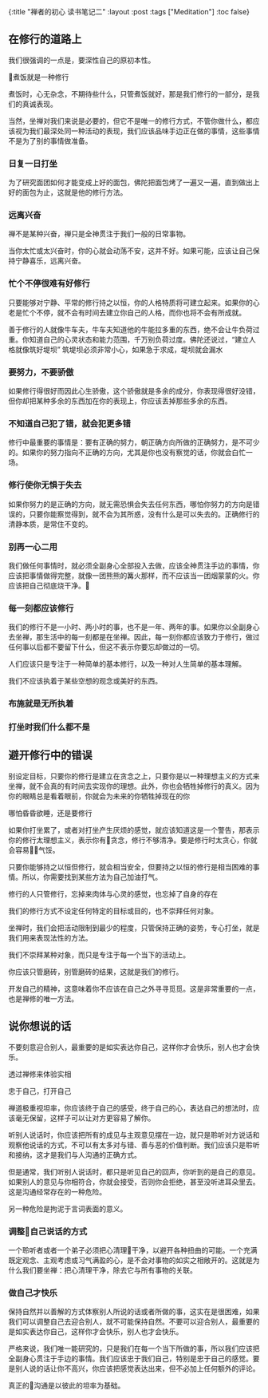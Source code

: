 {:title "禅者的初心 读书笔记二"
 :layout :post
 :tags ["Meditation"]
 :toc false}

## 在修行的道路上

我们很强调的一点是，要深性自己的原初本性。

煮饭就是一种修行

煮饭时，心无杂念，不期待些什么，只管煮饭就好，那是我们修行的一部分，是我们的真诚表现。

当然，坐禅对我们来说是必要的，但它不是唯一的修行方式，不管你做什么，都应该视为我们最深处同一种活动的表现，我们应该品味手边正在做的事情，这些事情不是为了别的事情做准备。

### 日复一日打坐

为了研究面团如何才能变成上好的面包，佛陀把面包烤了一遍又一遍，直到做出上好的面包为止，这就是他的修行方法。


### 远离兴奋

禅不是某种兴奋，禅只是全神贯注于我们一般的日常事物。

当你太忙或太兴奋时，你的心就会动荡不安，这并不好。如果可能，应该让自己保持宁静喜乐，远离兴奋。

### 忙个不停很难有好修行

只要能够对宁静、平常的修行持之以恒，你的人格特质将可建立起来。如果你的心老是忙个不停，就不会有时间去建立你自己的人格，而你也将不会有所成就。

善于修行的人就像牛车夫，牛车夫知道他的牛能拉多重的东西，绝不会让牛负荷过重。你知道自己的心灵状态和能力范围，千万别负荷过度。佛陀还说过，“建立人格就像筑好堤坝” 筑堤坝必须非常小心，如果急于求成，堤坝就会漏水

### 要努力，不要骄傲

如果修行得很好而因此心生骄傲，这个骄傲就是多余的成分，你表现得很好没错，但你却把某种多余的东西加在你的表现上，你应该丢掉那些多余的东西。

### 不知道自己犯了错，就会犯更多错

修行中最重要的事情是：要有正确的努力，朝正确方向所做的正确努力，是不可少的。如果你的努力指向不正确的方向，尤其是你也没有察觉的话，你就会白忙一场。

### 修行使你无惧于失去

如果你努力的是正确的方向，就无需恐惧会失去任何东西，哪怕你努力的方向是错误的，只要你能察觉得到，就不会为其所惑，没有什么是可以失去的。正确修行的清静本质，是常住不变的。

### 别再一心二用
我们做任何事情时，就必须全副身心全部投入去做，应该全神贯注手边的事情，你应该把事情做得完整，就像一团熊熊的篝火那样，而不应该当一团烟蒙蒙的火。你应该把自己彻底烧干净。

### 每一刻都应该修行
我们的修行不是一小时、两小时的事，也不是一年、两年的事。如果你以全副身心去坐禅，那生活中的每一刻都是在坐禅。因此，每一刻你都应该致力于修行，做过任何事以后都不要留下什么，但这不表示你要忘却做过的一切。

人们应该只是专注于一种简单的基本修行，以及一种对人生简单的基本理解。

我们不应该执着于某些空想的观念或美好的东西。

### 布施就是无所执着

### 打坐时我们什么都不是

## 避开修行中的错误
别设定目标，只要你的修行是建立在贪念之上，只要你是以一种理想主义的方式来坐禅，就不会真的有时间去实现你的理想。此外，你也会牺牲掉修行的真义。因为你的眼睛总是看着眼前，你就会为未来的你牺牲掉现在的你

哪怕昏昏欲睡，还是要修行

如果你打坐累了，或者对打坐产生厌烦的感觉，就应该知道这是一个警告，那表示你的修行太理想主义，表示你有贪念，修行不够清净。要是修行时太贪心，你就会容易气馁。

只要你能够持之以恒但修行，就会相当安全，但要持之以恒的修行是相当困难的事情。所以，你需要找到某些方法为自己加油打气。

修行的人只管修行，忘掉来肉体与心灵的感觉，也忘掉了自身的存在

我们的修行方式不设定任何特定的目标或目的，也不崇拜任何对象。

坐禅时，我们会把活动限制到最少的程度，只管保持正确的姿势，专心打坐，就是我们用来表现法性的方法。

我们不崇拜某种对象，而只是专注于每一个当下的活动上。

你应该只管磨砖，别管磨砖的结果，这就是我们的修行。

开发自己的精神，这意味着你不应该在自己之外寻寻觅觅。这是非常重要的一点，也是禅修的唯一方法。

## 说你想说的话
不要刻意迎合别人，最重要的是如实表达你自己，这样你才会快乐，别人也才会快乐。

透过禅修来体验实相

忠于自己，打开自己

禅道极重视坦率，你应该终于自己的感受，终于自己的心，表达自己的想法时，应该毫无保留，这样子可以让对方更容易了解你。

听别人说话时，你应该把所有的成见与主观意见摆在一边，就只是聆听对方说话和观察他说话的方式，不可以有太多对与错、善与恶的价值判断。我们应该只是聆听和接纳，这才是我们与人沟通的正确方式。

但是通常，我们听别人说话时，都只是听见自己的回声，你听到的是自己的意见。如果别人的意见与你相符合，你就会接受，否则你会拒绝，甚至没听进耳朵里去。这是沟通经常存在的一种危险。

另一种危险是拘泥于言词表面的意义。

### 调整自己说话的方式

一个聆听者或者一个弟子必须把心清理干净，以避开各种扭曲的可能。一个充满既定观念、主观考虑或习气满盈的心，是不会对事物的如实之相敞开的。这就是为什么我们要坐禅：把心清理干净，除去它与所有事物的关联。

### 做自己才快乐

保持自然并以善解的方式体察别人所说的话或者所做的事，这实在是很困难，如果我们可以调整自己去迎合别人，就不可能保持自然。不要可以迎合别人，最重要的是如实表达你自己，这样你才会快乐，别人也才会快乐。

严格来说，我们唯一能研究的，只是我们在每一个当下所做的事，所以我们应该把全副身心贯注于手边的事情。我们应该忠于我们自己，特别是忠于自己的感觉。要是别人说的话让你不高兴，你应该把感觉表达出来，但不必加上任何额外的评论。

真正的沟通是以彼此的坦率为基础。


